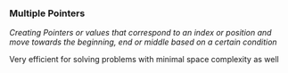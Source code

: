 ### Multiple Pointers

_Creating Pointers or values that correspond to an index or position and move towards the beginning, end or middle based on a certain condition_

Very efficient for solving problems with minimal space complexity as well


